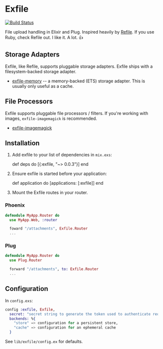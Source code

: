 # Exfile

[![Build Status](https://travis-ci.org/keichan34/exfile.svg?branch=master)](https://travis-ci.org/keichan34/exfile)

File upload handling in Elixir and Plug. Inspired heavily by [Refile](https://github.com/refile/refile).
If you use Ruby, check Refile out. I like it. A lot. 👍

## Storage Adapters

Exfile, like Refile, supports pluggable storage adapters. Exfile ships with a
filesystem-backed storage adapter.

* [exfile-memory](https://github.com/keichan34/exfile-memory) -- a memory-backed
  (ETS) storage adapter. This is usually only useful as a cache.

## File Processors

Exfile supports pluggable file processors / filters. If you're working with
images, `exfile-imagemagick` is recommended.

* [exfile-imagemagick](https://github.com/keichan34/exfile-imagemagick)

## Installation

  1. Add exfile to your list of dependencies in `mix.exs`:

        def deps do
          [{:exfile, "~> 0.0.3"}]
        end

  2. Ensure exfile is started before your application:

        def application do
          [applications: [:exfile]]
        end

  3. Mount the Exfile routes in your router.

### Phoenix

```elixir
defmodule MyApp.Router do
  use MyApp.Web, :router

  foward "/attachments", Exfile.Router
  ...
```

### Plug

```elixir
defmodule MyApp.Router do
  use Plug.Router

  forward "/attachments", to: Exfile.Router
  ...
```

## Configuration

In `config.exs`:

```elixir
config :exfile, Exfile,
  secret: "secret string to generate the token used to authenticate requests",
  backends: %{
    "store" => configuration for a persistent store,
    "cache" => configuration for an ephemeral cache
  }
```

See `lib/exfile/config.ex` for defaults.
